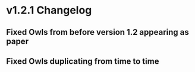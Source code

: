 # v1.2.1 Changelog
## Fixed Owls from before version 1.2 appearing as paper
## Fixed Owls duplicating from time to time